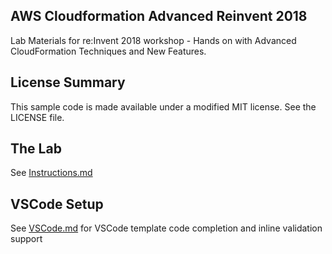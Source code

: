 ## AWS Cloudformation Advanced Reinvent 2018

Lab Materials for re:Invent 2018 workshop - Hands on with Advanced CloudFormation Techniques and New Features.

## License Summary

This sample code is made available under a modified MIT license. See the LICENSE file.

## The Lab

See [Instructions.md](Instructions.md)

## VSCode Setup

See [VSCode.md](VSCode.md) for VSCode template code completion and inline validation support 
